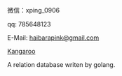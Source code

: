 微信：xping_0906

qq: 785648123

E-Mail: haibarapink@gmail.com

[Kangaroo](https://github.com/Haibarapink/Kangaroo)

A relation database writen by golang.

